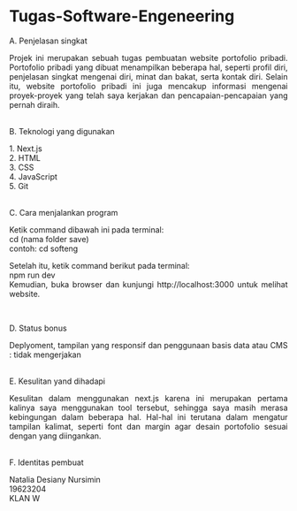 # Tugas-Software-Engeneering

A. Penjelasan singkat
<div style="text-align: justify">
Projek ini merupakan sebuah tugas pembuatan website portofolio pribadi. Portofolio pribadi yang dibuat menampilkan beberapa hal, seperti profil diri, penjelasan singkat mengenai diri, minat dan bakat, serta kontak diri. Selain itu, website portofolio pribadi ini juga mencakup informasi mengenai proyek-proyek yang telah saya kerjakan dan pencapaian-pencapaian yang pernah diraih. </div>
<br>

B. Teknologi yang digunakan
<div style="text-align: justify">
1. Next.js <br>
2. HTML <br>
3. CSS <br>
4. JavaScript <br>
5. Git  
</div>
<br>

C. Cara menjalankan program
<div style="text-align: justify">
Ketik command dibawah ini pada terminal: <br>
cd (nama folder save) <br>
contoh:
cd softeng

Setelah itu, ketik command berikut pada terminal: <br>
npm run dev <br>
Kemudian, buka browser dan kunjungi http://localhost:3000 untuk melihat website.
</div>
<br>

D. Status bonus
<div style="text-align: justify">
Deplyoment, tampilan yang responsif dan penggunaan basis data atau CMS : tidak mengerjakan
</div>
<br>

E. Kesulitan yand dihadapi
<div style="text-align: justify">
Kesulitan dalam menggunakan next.js karena ini merupakan pertama kalinya saya menggunakan tool tersebut, sehingga saya masih merasa kebingungan dalam beberapa hal. Hal-hal ini terutana dalam mengatur tampilan kalimat, seperti font dan margin agar desain portofolio sesuai dengan yang diingankan.
</div>
<br>

F. Identitas pembuat
<div style="text-align: justify">
Natalia Desiany Nursimin <br>
19623204 <br>
KLAN W 
</div>
